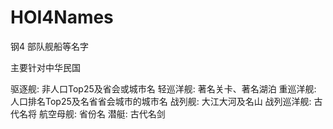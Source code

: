 # HOI4Names
钢4 部队舰船等名字

主要针对中华民国

驱逐舰: 		非人口Top25及省会或城市名
轻巡洋舰:		著名关卡、著名湖泊
重巡洋舰:		人口排名Top25及名省省会城市的城市名
战列舰:		大江大河及名山
战列巡洋舰:	古代名将
航空母舰:		省份名
潜艇:		古代名剑



